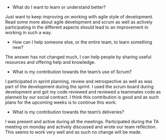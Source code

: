 - What do I want to learn or understand better?

Just want to keep improving on working with agile style of development. Read some more about agile development and scrum as well as actively participating in the different aspects should lead to an improvement in working in such a way.

- How can I help someone else, or the entire team, to learn something new?

The answer has not changed much, I can help people by sharing useful resources and offering help and knowledge. 

- What is my contribution towards the team’s use of Scrum?

I participated in sprint planning, review and retrospective as well as was part of the development during the sprint. I used the scrum board during development and got my code reviewed and reviewed a teammates code as planned by our social contract. I think this contribution is good and as such plans for the upcoming weeks is to continue this work.

- What is my contribution towards the team’s deliveries?

I was present and active during all the meetings. Participated during the TA meeting on monday and actively discussed and wrote our team reflection. This seems to work very well and as such no change will be made.
